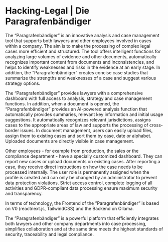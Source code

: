 # Hacking-Legal | Die Paragrafenbändiger

The “Paragrafenbändiger” is an innovative analysis and case management tool that supports both lawyers and other employees involved in cases within a company. The aim is to make the processing of complex legal cases more efficient and structured. The tool offers intelligent functions for analyzing large volumes of evidence and other documents, automatically recognizes important content from documents and inconsistencies, and helps to identify weaknesses and risks in the evidence at an early stage. In addition, the “Paragrafenbändiger” creates concise case studies that summarize the strengths and weaknesses of a case and suggest various strategy options. 

The “Paragrafenbändiger” provides lawyers with a comprehensive dashboard with full access to analysis, strategy and case management functions. In addition, when a document is opened, the “Paragrafenbändiger”  provides an AI-powered analysis function that automatically provides summaries, relevant key information and initial usage suggestions. It automatically recognizes relevant jurisdictions, assigns cases to the appropriate areas of law and supports the processing of cross-border issues. In document management, users can easily upload files, assign them to existing cases and sort them by case, date or alphabet. Uploaded documents are directly visible in case management. 

Other employees - for example from production, the sales or the compliance department - have a specially customized dashboard. They can report new cases or upload documents on existing cases. After reporting a case, they receive direct instructions on how the case needs to be processed internally. The user role is permanently assigned when the profile is created and can only be changed by an administrator to prevent data protection violations. Strict access control, complete logging of all activities and GDPR-compliant data processing ensure maximum security and transparency.

In terms of technology, the Frontend of the ”Paragrafenbändiger” is based on 
V0 (reactnext.js, TailwindCSS) and the Backend on Ollama. 

The ”Paragrafenbändiger” is a powerful platform that efficiently integrates both lawyers and other company departments into case processing, simplifies collaboration and at the same time meets the highest standards of security, traceability and legal compliance.
